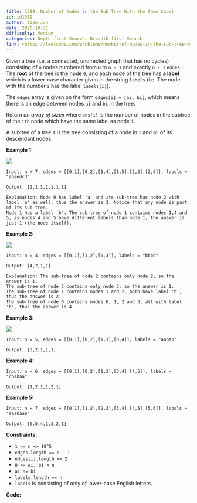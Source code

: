 ```yaml
---
title: 1519. Number of Nodes in the Sub-Tree With the Same Label
id: id1519
author: Tian Jun
date: 2020-10-31
difficulty: Medium
categories: Depth-first Search, Breadth-first Search
link: <https://leetcode.com/problems/number-of-nodes-in-the-sub-tree-with-the-same-label/description/>
---
```


Given a tree (i.e. a connected, undirected graph that has no cycles)
consisting of `n` nodes numbered from `0` to `n - 1` and exactly `n - 1`
`edges`. The **root** of the tree is the node `0`, and each node of the tree
has **a label** which is a lower-case character given in the string `labels`
(i.e. The node with the number `i` has the label `labels[i]`).

The `edges` array is given on the form `edges[i] = [ai, bi]`, which means
there is an edge between nodes `ai` and `bi` in the tree.

Return _an array of size`n`_ where `ans[i]` is the number of nodes in the
subtree of the `ith` node which have the same label as node `i`.

A subtree of a tree `T` is the tree consisting of a node in `T` and all of its
descendant nodes.



**Example 1:**

![](https://assets.leetcode.com/uploads/2020/07/01/q3e1.jpg)
            
	Input: n = 7, edges = [[0,1],[0,2],[1,4],[1,5],[2,3],[2,6]], labels = "abaedcd"    
	Output: [2,1,1,1,1,1,1]    
	Explanation: Node 0 has label 'a' and its sub-tree has node 2 with label 'a' as well, thus the answer is 2. Notice that any node is part of its sub-tree.    Node 1 has a label 'b'. The sub-tree of node 1 contains nodes 1,4 and 5, as nodes 4 and 5 have different labels than node 1, the answer is just 1 (the node itself).    

**Example 2:**

![](https://assets.leetcode.com/uploads/2020/07/01/q3e2.jpg)
            
	Input: n = 4, edges = [[0,1],[1,2],[0,3]], labels = "bbbb"    
	Output: [4,2,1,1]    
	Explanation: The sub-tree of node 2 contains only node 2, so the answer is 1.    The sub-tree of node 3 contains only node 3, so the answer is 1.    The sub-tree of node 1 contains nodes 1 and 2, both have label 'b', thus the answer is 2.    The sub-tree of node 0 contains nodes 0, 1, 2 and 3, all with label 'b', thus the answer is 4.    

**Example 3:**

![](https://assets.leetcode.com/uploads/2020/07/01/q3e3.jpg)
            
	Input: n = 5, edges = [[0,1],[0,2],[1,3],[0,4]], labels = "aabab"    
	Output: [3,2,1,1,1]    

**Example 4:**
            
	Input: n = 6, edges = [[0,1],[0,2],[1,3],[3,4],[4,5]], labels = "cbabaa"    
	Output: [1,2,1,1,2,1]    

**Example 5:**
            
	Input: n = 7, edges = [[0,1],[1,2],[2,3],[3,4],[4,5],[5,6]], labels = "aaabaaa"    
	Output: [6,5,4,1,3,2,1]    



**Constraints:**

  * `1 <= n <= 10^5`
  * `edges.length == n - 1`
  * `edges[i].length == 2`
  * `0 <= ai, bi < n`
  * `ai != bi`
  * `labels.length == n`
  * `labels` is consisting of only of lower-case English letters.


**Code:**
